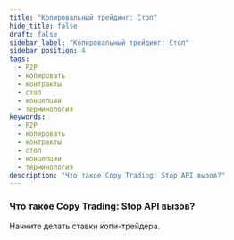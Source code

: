 ```yaml
---
title: "Копировальный трейдинг: Стоп"
hide_title: false
draft: false
sidebar_label: "Копировальный трейдинг: Стоп"
sidebar_position: 4
tags:
  - P2P
  - копировать
  - контракты
  - стоп
  - концепции
  - терминология
keywords:
  - P2P
  - копировать
  - контракты
  - стоп
  - концепции
  - терминология
description: "Что такое Copy Trading: Stop API вызов?"
---
```


### Что такое Copy Trading: Stop API вызов?

Начните делать ставки копи-трейдера.
